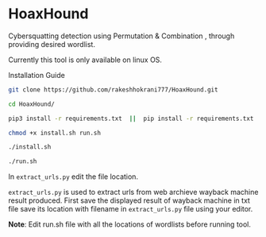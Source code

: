 # HoaxHound

Cybersquatting detection using Permutation & Combination , through providing desired wordlist.

Currently this tool is only available on linux OS.



Installation Guide

```sh
git clone https://github.com/rakeshhokrani777/HoaxHound.git
```
```sh
cd HoaxHound/
```
```sh
pip3 install -r requirements.txt  ||  pip install -r requirements.txt
```
```sh
chmod +x install.sh run.sh
```
```sh
./install.sh
```
```sh
./run.sh
```
In ```extract_urls.py``` edit the file location.

```extract_urls.py``` is used to extract urls from web archieve wayback machine result produced. First save the displayed result of wayback machine in txt file save its location with filename in ```extract_urls.py``` file using your editor.

**Note**: Edit run.sh file with all the locations of wordlists before running tool.
